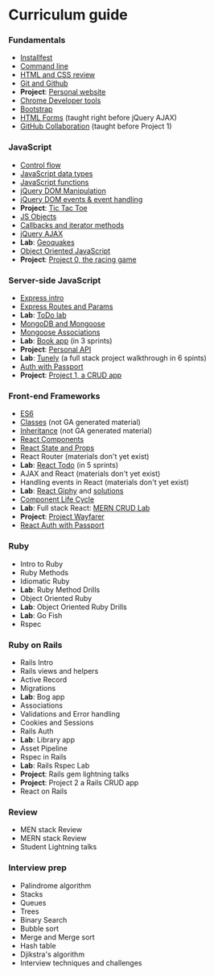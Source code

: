 # Curriculum guide

### Fundamentals
  * [Installfest](https://github.com/sf-wdi-labs/installfest)
  * [Command line](https://github.com/SF-WDI-LABS/command-line)
  * [HTML and CSS review](https://github.com/sf-wdi-labs/html-css-review)
  * [Git and Github](https://github.com/sf-wdi-labs/git-github)
  * **Project**: [Personal website](https://github.com/SF-WDI-LABS/personal-portfolio)
  * [Chrome Developer tools](https://github.com/SF-WDI-LABS/dev-tools)
  * [Bootstrap](https://github.com/SF-WDI-LABS/bootstrap)
  * [HTML Forms](https://github.com/SF-WDI-LABS/html-forms) (taught right before jQuery AJAX)
  * [GitHub Collaboration](https://github.com/SF-WDI-LABS/github-collaboration) (taught before Project 1)
### JavaScript
  * [Control flow](https://github.com/sf-wdi-labs/js-control-flow)
  * [JavaScript data types](https://github.com/sf-wdi-labs/js-data-types)
  * [JavaScript functions](https://github.com/sf-wdi-labs/js-functions)
  * [jQuery DOM Manipulation](https://github.com/SF-WDI-LABS/dom-manipulation)
  * [jQuery DOM events & event handling](https://github.com/sf-wdi-labs/dom-events-jquery)
  * **Project**: [Tic Tac Toe](https://github.com/SF-WDI-LABS/tic-tac-toe)
  * [JS Objects](https://github.com/SF-WDI-LABS/js-objects)
  * [Callbacks and iterator methods](https://github.com/SF-WDI-LABS/iterator-methods)
  * [jQuery AJAX](https://github.com/SF-WDI-LABS/intro-ajax)
  * **Lab**: [Geoquakes](https://github.com/SF-WDI-LABS/geoquakes)
  * [Object Oriented JavaScript](https://github.com/SF-WDI-LABS/js-oop-flower-power)
  * **Project**: [Project 0, the racing game](https://github.com/sf-wdi-labs/project-0)
### Server-side JavaScript
  * [Express intro](https://github.com/SF-WDI-LABS/express)
  * [Express Routes and Params](https://github.com/sf-wdi-labs/express-dynamic-routes)
  * **Lab**: [ToDo lab](https://github.com/sf-wdi-labs/test-driven-todo-api)
  * [MongoDB and Mongoose](https://github.com/SF-WDI-LABS/mongoose)
  * [Mongoose Associations](https://github.com/SF-WDI-LABS/mongoose-associations)
  * **Lab**: [Book app](https://github.com/SF-WDI-LABS/mongoose-books-app) (in 3 sprints)
  * **Project**: [Personal API](https://github.com/SF-WDI-LABS/express-personal-api)
  * **Lab**: [Tunely](https://github.com/SF-WDI-LABS/tunely) (a full stack project walkthrough in 6 spints)
  * [Auth with Passport](https://github.com/SF-WDI-LABS/express-microblog-add-auth)
  * **Project**: [Project 1, a CRUD app](https://github.com/SF-WDI-LABS/project-01)
### Front-end Frameworks
  * [ES6](https://github.com/SF-WDI-LABS/es6)
  * [Classes](http://javascript.info/class) (not GA generated material)
  * [Inheritance](http://javascript.info/class-inheritance) (not GA generated material)
  * [React Components](https://github.com/SF-WDI-LABS/react-intro)
  * [React State and Props](https://github.com/SF-WDI-LABS/react-intro-2)
  * React Router (materials don't yet exist)
  * **Lab**: [React Todo](https://github.com/SF-WDI-LABS/react-todo-walkthrough-jquery) (in 5 sprints)
  * AJAX and React (materials don't yet exist)
  * Handling events in React (materials don't yet exist)
  * **Lab**: [React Giphy](https://github.com/SF-WDI-LABS/react-giphy) and [solutions](https://github.com/SF-WDI-LABS/react-giphy-solution)
  * [Component Life Cycle](https://github.com/SF-WDI-LABS/react-component-lifecycle)
  * **Lab**: Full stack React: [MERN CRUD Lab](https://github.com/SF-WDI-LABS/react-component-lifecycle)
  * **Project**: [Project Wayfarer](https://github.com/SF-WDI-labs/project-wayfarer)
  * [React Auth with Passport](https://github.com/SF-WDI-LABS/React-And-Passport)
### Ruby
  * Intro to Ruby
  * Ruby Methods
  * Idiomatic Ruby
  * **Lab**: Ruby Method Drills
  * Object Oriented Ruby
  * **Lab**: Object Oriented Ruby Drills
  * **Lab**: Go Fish
  * Rspec
### Ruby on Rails
  * Rails Intro
  * Rails views and helpers
  * Active Record
  * Migrations
  * **Lab**: Bog app
  * Associations
  * Validations and Error handling
  * Cookies and Sessions
  * Rails Auth
  * **Lab**: Library app
  * Asset Pipeline
  * Rspec in Rails
  * **Lab**: Rails Rspec Lab
  * **Project**: Rails gem lightning talks
  * **Project**: Project 2 a Rails CRUD app
  * React on Rails
### Review
  * MEN stack Review
  * MERN stack Review
  * Student Lightning talks
### Interview prep
  * Palindrome algorithm
  * Stacks
  * Queues
  * Trees
  * Binary Search
  * Bubble sort
  * Merge and Merge sort
  * Hash table
  * Djikstra's algorithm
  * Interview techniques and challenges
